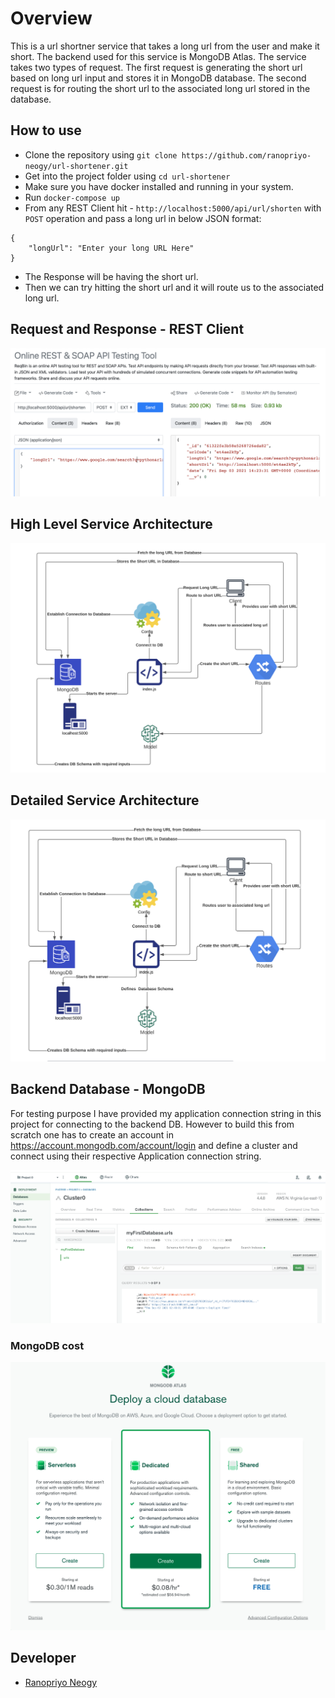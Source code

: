 # Overview

This is a url shortner service that takes a long url from the user and make it short. The backend used for this service is MongoDB Atlas. The service takes two types of request. The first request is generating the short url based on long url input and stores it in MongoDB database. The second request is for routing the short url to the associated long url stored in the database.

## How to use

- Clone the repository using `git clone https://github.com/ranopriyo-neogy/url-shortener.git`
- Get into the project folder using `cd url-shortener`
- Make sure you have docker installed and running in your system. 
- Run `docker-compose up`
- From any REST Client hit - `http://localhost:5000/api/url/shorten` with `POST` operation and pass a long url in below JSON format:
```
{
    "longUrl": "Enter your long URL Here"
}
```
- The Response will be having the short url.
- Then we can try hitting the short url and it will route us to the associated long url.

## Request and Response - REST Client

![](./architecture/rest_client.png)

## High Level Service Architecture

![](./architecture/detailed_arch.png)

## Detailed Service Architecture

![](./architecture/Detailed.png)

## Backend Database - MongoDB 

For testing purpose I have provided my application connection string in this project for connecting to the backend DB. However to build this from scratch one has to create an account in https://account.mongodb.com/account/login and define a cluster and connect using their respective Application connection string.

![](./architecture/MongoDB.png)

### MongoDB cost

![](./architecture/mongodb_cost.png)

## Developer

- [Ranopriyo Neogy](https://github.com/ranopriyo-neogy)

